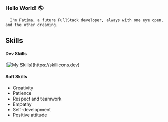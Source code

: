 ### Hello World! 🌎
      I'm Fatima, a future FullStack developer, always with one eye open, and the other dreaming.


## Skills
#### Dev Skills
[![My Skills](https://skillicons.dev/icons?i=js,html,css,react,emotion,figma,postgresql,ruby,rails,git,github,)](https://skillicons.dev)


#### Soft Skills
<ul>
  <li> Creativity </li>
  <li> Patience </li>
  <li> Respect and teamwork </li>
  <li> Empathy </li>
  <li> Self-development </li>
  <li> Positive attitude </li>
</ul>
